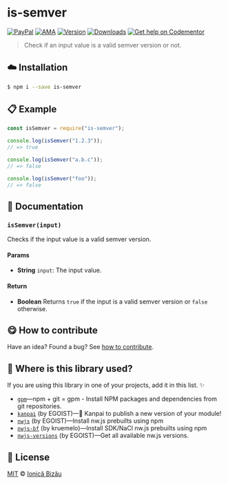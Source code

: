 
# is-semver

 [![PayPal](https://img.shields.io/badge/%24-paypal-f39c12.svg)][paypal-donations] [![AMA](https://img.shields.io/badge/ask%20me-anything-1abc9c.svg)](https://github.com/IonicaBizau/ama) [![Version](https://img.shields.io/npm/v/is-semver.svg)](https://www.npmjs.com/package/is-semver) [![Downloads](https://img.shields.io/npm/dt/is-semver.svg)](https://www.npmjs.com/package/is-semver) [![Get help on Codementor](https://cdn.codementor.io/badges/get_help_github.svg)](https://www.codementor.io/johnnyb?utm_source=github&utm_medium=button&utm_term=johnnyb&utm_campaign=github)

> Check if an input value is a valid semver version or not.

## :cloud: Installation

```sh
$ npm i --save is-semver
```


## :clipboard: Example



```js
const isSemver = require("is-semver");

console.log(isSemver("1.2.3"));
// => true

console.log(isSemver("a.b.c"));
// => false

console.log(isSemver("foo"));
// => false
```

## :memo: Documentation


### `isSemver(input)`
Checks if the input value is a valid semver version.

#### Params
- **String** `input`: The input value.

#### Return
- **Boolean** Returns `true` if the input is a valid semver version or `false` otherwise.



## :yum: How to contribute
Have an idea? Found a bug? See [how to contribute][contributing].

## :dizzy: Where is this library used?
If you are using this library in one of your projects, add it in this list. :sparkles:


 - [`gpm`](https://github.com/IonicaBizau/gpm)—npm + git = gpm - Install NPM packages and dependencies from git repositories.
 - [`kanpai`](https://github.com/egoist/kanpai#readme) (by EGOIST)—🍻  Kanpai to publish a new version of your module!
 - [`nwjs`](https://github.com/egoist/nwjs#readme) (by EGOIST)—Install nw.js prebuilts using npm
 - [`nwjs-bf`](https://github.com/kruemelo/nwjs-bf#readme) (by kruemelo)—Install SDK/NaCl nw.js prebuilts using npm
 - [`nwjs-versions`](https://github.com/egoist/nwjs-versions#readme) (by EGOIST)—Get all available nw.js versions.

## :scroll: License

[MIT][license] © [Ionică Bizău][website]

[paypal-donations]: https://www.paypal.com/cgi-bin/webscr?cmd=_s-xclick&hosted_button_id=RVXDDLKKLQRJW
[donate-now]: http://i.imgur.com/6cMbHOC.png

[license]: http://showalicense.com/?fullname=Ionic%C4%83%20Biz%C4%83u%20%3Cbizauionica%40gmail.com%3E%20(http%3A%2F%2Fionicabizau.net)&year=2016#license-mit
[website]: http://ionicabizau.net
[contributing]: /CONTRIBUTING.md
[docs]: /DOCUMENTATION.md
